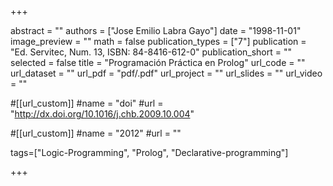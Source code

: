 +++

abstract = "" 
authors = ["Jose Emilio Labra Gayo"]
date = "1998-11-01"
image_preview = ""
math = false
publication_types = ["7"]
publication = "Ed. Servitec, Num. 13, ISBN: 84-8416-612-0"
publication_short = ""
selected = false
title = "Programación Práctica en Prolog"
url_code = ""
url_dataset = ""
url_pdf = "pdf/.pdf"
url_project = ""
url_slides = ""
url_video = ""

#[[url_custom]]
#name = "doi"
#url = "http://dx.doi.org/10.1016/j.chb.2009.10.004"

#[[url_custom]]
#name = "2012"
#url = ""

tags=["Logic-Programming", "Prolog", "Declarative-programming"]

+++


